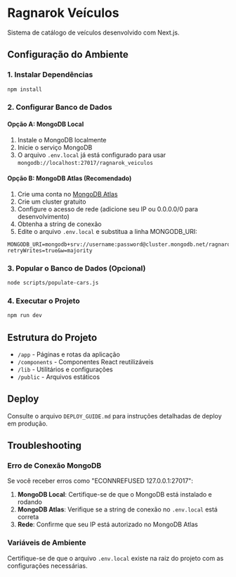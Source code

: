 # Ragnarok Veículos

Sistema de catálogo de veículos desenvolvido com Next.js.

## Configuração do Ambiente

### 1. Instalar Dependências
```bash
npm install
```

### 2. Configurar Banco de Dados

#### Opção A: MongoDB Local
1. Instale o MongoDB localmente
2. Inicie o serviço MongoDB
3. O arquivo `.env.local` já está configurado para usar `mongodb://localhost:27017/ragnarok_veiculos`

#### Opção B: MongoDB Atlas (Recomendado)
1. Crie uma conta no [MongoDB Atlas](https://www.mongodb.com/atlas)
2. Crie um cluster gratuito
3. Configure o acesso de rede (adicione seu IP ou 0.0.0.0/0 para desenvolvimento)
4. Obtenha a string de conexão
5. Edite o arquivo `.env.local` e substitua a linha MONGODB_URI:
```
MONGODB_URI=mongodb+srv://username:password@cluster.mongodb.net/ragnarok_veiculos?retryWrites=true&w=majority
```

### 3. Popular o Banco de Dados (Opcional)
```bash
node scripts/populate-cars.js
```

### 4. Executar o Projeto
```bash
npm run dev
```

## Estrutura do Projeto

- `/app` - Páginas e rotas da aplicação
- `/components` - Componentes React reutilizáveis
- `/lib` - Utilitários e configurações
- `/public` - Arquivos estáticos

## Deploy

Consulte o arquivo `DEPLOY_GUIDE.md` para instruções detalhadas de deploy em produção.

## Troubleshooting

### Erro de Conexão MongoDB
Se você receber erros como "ECONNREFUSED 127.0.0.1:27017":

1. **MongoDB Local**: Certifique-se de que o MongoDB está instalado e rodando
2. **MongoDB Atlas**: Verifique se a string de conexão no `.env.local` está correta
3. **Rede**: Confirme que seu IP está autorizado no MongoDB Atlas

### Variáveis de Ambiente
Certifique-se de que o arquivo `.env.local` existe na raiz do projeto com as configurações necessárias.